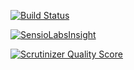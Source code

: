 [![Build Status](https://travis-ci.org/NetTeam/DDD.png?branch=master)](https://travis-ci.org/NetTeam/DDD)

[![SensioLabsInsight](https://insight.sensiolabs.com/projects/08dfb083-2924-47d9-8290-41e34b325798/mini.png)](https://insight.sensiolabs.com/projects/08dfb083-2924-47d9-8290-41e34b325798)

[![Scrutinizer Quality Score](https://scrutinizer-ci.com/g/NetTeam/DDD/badges/quality-score.png?s=d0a614891169a3d14b424449e033ecb3049b4f11)](https://scrutinizer-ci.com/g/NetTeam/DDD/)
